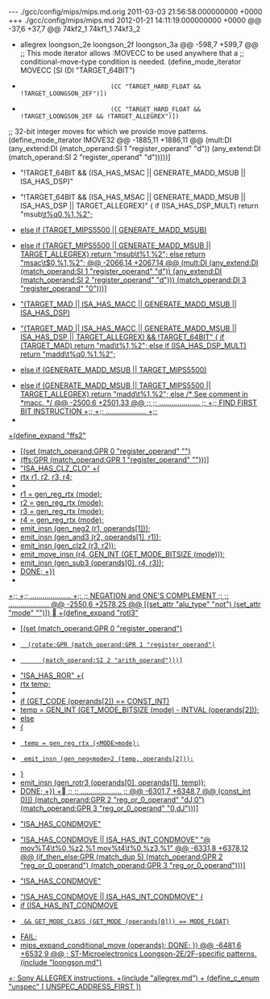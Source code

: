 --- ./gcc/config/mips/mips.md.orig	2011-03-03 21:56:58.000000000 +0000
+++ ./gcc/config/mips/mips.md	2012-01-21 14:11:19.000000000 +0000
@@ -37,6 +37,7 @@
   74kf2_1
   74kf1_1
   74kf3_2
+  allegrex
   loongson_2e
   loongson_2f
   loongson_3a
@@ -598,7 +599,7 @@
 ;; This mode iterator allows :MOVECC to be used anywhere that a
 ;; conditional-move-type condition is needed.
 (define_mode_iterator MOVECC [SI (DI "TARGET_64BIT")
-                              (CC "TARGET_HARD_FLOAT && !TARGET_LOONGSON_2EF")])
+                              (CC "TARGET_HARD_FLOAT && !TARGET_LOONGSON_2EF && !TARGET_ALLEGREX")])
 
 ;; 32-bit integer moves for which we provide move patterns.
 (define_mode_iterator IMOVE32
@@ -1885,11 +1886,11 @@
 	   (mult:DI
 	      (any_extend:DI (match_operand:SI 1 "register_operand" "d"))
 	      (any_extend:DI (match_operand:SI 2 "register_operand" "d")))))]
-  "!TARGET_64BIT && (ISA_HAS_MSAC || GENERATE_MADD_MSUB || ISA_HAS_DSP)"
+  "!TARGET_64BIT && (ISA_HAS_MSAC || GENERATE_MADD_MSUB || ISA_HAS_DSP || TARGET_ALLEGREX)"
 {
   if (ISA_HAS_DSP_MULT)
     return "msub<u>\t%q0,%1,%2";
-  else if (TARGET_MIPS5500 || GENERATE_MADD_MSUB)
+  else if (TARGET_MIPS5500 || GENERATE_MADD_MSUB || TARGET_ALLEGREX)
     return "msub<u>\t%1,%2";
   else
     return "msac<u>\t$0,%1,%2";
@@ -2066,14 +2067,14 @@
 	 (mult:DI (any_extend:DI (match_operand:SI 1 "register_operand" "d"))
 		  (any_extend:DI (match_operand:SI 2 "register_operand" "d")))
 	 (match_operand:DI 3 "register_operand" "0")))]
-  "(TARGET_MAD || ISA_HAS_MACC || GENERATE_MADD_MSUB || ISA_HAS_DSP)
+  "(TARGET_MAD || ISA_HAS_MACC || GENERATE_MADD_MSUB || ISA_HAS_DSP || TARGET_ALLEGREX)
    && !TARGET_64BIT"
 {
   if (TARGET_MAD)
     return "mad<u>\t%1,%2";
   else if (ISA_HAS_DSP_MULT)
     return "madd<u>\t%q0,%1,%2";
-  else if (GENERATE_MADD_MSUB || TARGET_MIPS5500)
+  else if (GENERATE_MADD_MSUB || TARGET_MIPS5500 || TARGET_ALLEGREX)
     return "madd<u>\t%1,%2";
   else
     /* See comment in *macc.  */
@@ -2500,6 +2501,33 @@
 ;;
 ;;  ....................
 ;;
+;; FIND FIRST BIT INSTRUCTION
+;;
+;;  ....................
+;;
+
+(define_expand "ffs<mode>2"
+  [(set (match_operand:GPR 0 "register_operand" "")
+   (ffs:GPR (match_operand:GPR 1 "register_operand" "")))]
+  "ISA_HAS_CLZ_CLO"
+{
+  rtx r1, r2, r3, r4;
+  
+  r1 = gen_reg_rtx (<MODE>mode);
+  r2 = gen_reg_rtx (<MODE>mode);
+  r3 = gen_reg_rtx (<MODE>mode);
+  r4 = gen_reg_rtx (<MODE>mode);
+  emit_insn (gen_neg<mode>2 (r1, operands[1]));
+  emit_insn (gen_and<mode>3 (r2, operands[1], r1));
+  emit_insn (gen_clz<mode>2 (r3, r2));
+  emit_move_insn (r4, GEN_INT (GET_MODE_BITSIZE (<MODE>mode)));
+  emit_insn (gen_sub<mode>3 (operands[0], r4, r3));
+  DONE;
+})
+
+;;
+;;  ....................
+;;
 ;;	NEGATION and ONE'S COMPLEMENT
 ;;
 ;;  ....................
@@ -2550,6 +2578,25 @@
   [(set_attr "alu_type" "not")
    (set_attr "mode" "<MODE>")])
 
+(define_expand "rotl<mode>3"
+  [(set (match_operand:GPR 0 "register_operand")
+       (rotate:GPR (match_operand:GPR 1 "register_operand")
+           (match_operand:SI 2 "arith_operand")))]
+  "ISA_HAS_ROR"
+{
+  rtx temp;
+
+  if (GET_CODE (operands[2]) == CONST_INT)
+    temp = GEN_INT (GET_MODE_BITSIZE (<MODE>mode) - INTVAL (operands[2]));
+  else
+    {
+      temp = gen_reg_rtx (<MODE>mode);
+      emit_insn (gen_neg<mode>2 (temp, operands[2]));
+    }
+  emit_insn (gen_rotr<mode>3 (operands[0], operands[1], temp));
+  DONE;
+})
+
 ;;
 ;;  ....................
 ;;
@@ -6301,7 +6348,7 @@
 		 (const_int 0)])
 	 (match_operand:GPR 2 "reg_or_0_operand" "dJ,0")
 	 (match_operand:GPR 3 "reg_or_0_operand" "0,dJ")))]
-  "ISA_HAS_CONDMOVE"
+  "ISA_HAS_CONDMOVE || ISA_HAS_INT_CONDMOVE"
   "@
     mov%T4\t%0,%z2,%1
     mov%t4\t%0,%z3,%1"
@@ -6331,8 +6378,12 @@
 	(if_then_else:GPR (match_dup 5)
 			  (match_operand:GPR 2 "reg_or_0_operand")
 			  (match_operand:GPR 3 "reg_or_0_operand")))]
-  "ISA_HAS_CONDMOVE"
+  "ISA_HAS_CONDMOVE || ISA_HAS_INT_CONDMOVE"
 {
+  if (ISA_HAS_INT_CONDMOVE
+      && GET_MODE_CLASS (GET_MODE (operands[0])) == MODE_FLOAT)
+    FAIL;
+
   mips_expand_conditional_move (operands);
   DONE;
 })
@@ -6481,6 +6532,9 @@
 ; ST-Microelectronics Loongson-2E/2F-specific patterns.
 (include "loongson.md")
 
+; Sony ALLEGREX instructions.
+(include "allegrex.md")
+
 (define_c_enum "unspec" [
   UNSPEC_ADDRESS_FIRST
 ])
